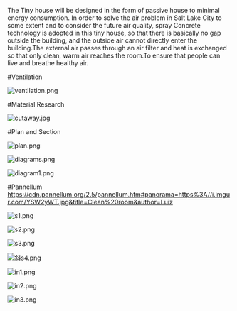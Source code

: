 The Tiny house will be designed in the form of passive house to minimal energy consumption. In order to solve the air problem in Salt Lake City to some extent and to consider the future air quality, spray Concrete technology is adopted in this tiny house, so that there is basically no gap outside the building, and the outside air cannot directly enter the building.The external air passes through an air filter and heat is exchanged so that only clean, warm air reaches the room.To ensure that people can live and breathe healthy air.

#Ventilation

![ventilation.png](https://github.com/jfo2fjsdjf/lbo/blob/master/assets/ventilation.png?raw=true?raw=true&w=300&h=300&output=jpg&q=50&fit=cover")

#Material Research

![cutaway.jpg](https://github.com/jfo2fjsdjf/lbo/blob/master/assets/cutaway.jpg?raw=true?raw=true&w=300&h=300&output=jpg&q=50&fit=cover")

#Plan and Section

![plan.png](https://github.com/jfo2fjsdjf/lbo/blob/master/assets/plan.png?raw=true?raw=true&w=300&h=300&output=jpg&q=50&fit=cover")

![diagrams.png](https://github.com/jfo2fjsdjf/lbo/blob/master/assets/diagrams.png?raw=true?raw=true&w=300&h=300&output=jpg&q=50&fit=cover")

![diagram1.png](https://github.com/jfo2fjsdjf/lbo/blob/master/assets/diagram1.png?raw=true?raw=true&w=300&h=300&output=jpg&q=50&fit=cover")

#Pannellum
https://cdn.pannellum.org/2.5/pannellum.htm#panorama=https%3A//i.imgur.com/YSW2yWT.jpg&title=Clean%20room&author=Luiz



![s1.png](https://github.com/jfo2fjsdjf/lbo/blob/master/assets/s1.png?raw=true?raw=true&w=300&h=300&output=jpg&q=50&fit=cover")

![s2.png](https://github.com/jfo2fjsdjf/lbo/blob/master/assets/s2.png?raw=true?raw=true&w=300&h=300&output=jpg&q=50&fit=cover")

![s3.png](https://github.com/jfo2fjsdjf/lbo/blob/master/assets/s3.png?raw=true?raw=true&w=300&h=300&output=jpg&q=50&fit=cover")

![斜s4.png](https://github.com/jfo2fjsdjf/lbo/blob/master/assets/斜s4.png?raw=true?raw=true&w=300&h=300&output=jpg&q=50&fit=cover")

![in1.png](https://github.com/jfo2fjsdjf/lbo/blob/master/assets/in1.png?raw=true?raw=true&w=300&h=300&output=jpg&q=50&fit=cover")

![in2.png](https://github.com/jfo2fjsdjf/lbo/blob/master/assets/in2.png?raw=true?raw=true&w=300&h=300&output=jpg&q=50&fit=cover")

![in3.png](https://github.com/jfo2fjsdjf/lbo/blob/master/assets/in3.png?raw=true?raw=true&w=300&h=300&output=jpg&q=50&fit=cover")

